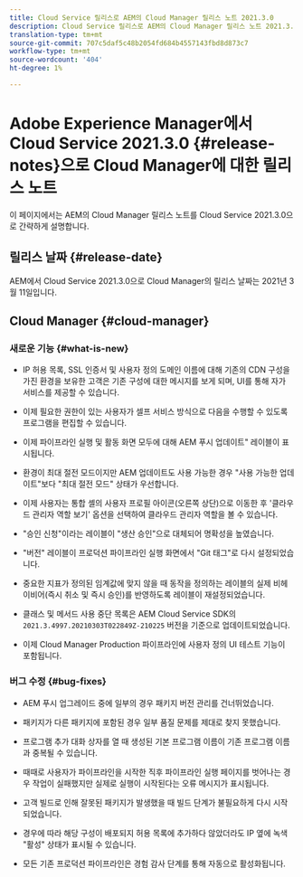 ```yaml
---
title: Cloud Service 릴리스로 AEM의 Cloud Manager 릴리스 노트 2021.3.0
description: Cloud Service 릴리스로 AEM의 Cloud Manager 릴리스 노트 2021.3.0
translation-type: tm+mt
source-git-commit: 707c5daf5c48b2054fd684b4557143fbd8d873c7
workflow-type: tm+mt
source-wordcount: '404'
ht-degree: 1%

---
```



# Adobe Experience Manager에서 Cloud Service 2021.3.0 {#release-notes}으로 Cloud Manager에 대한 릴리스 노트

이 페이지에서는 AEM의 Cloud Manager 릴리스 노트를 Cloud Service 2021.3.0으로 간략하게 설명합니다.

## 릴리스 날짜 {#release-date}

AEM에서 Cloud Service 2021.3.0으로 Cloud Manager의 릴리스 날짜는 2021년 3월 11일입니다.

## Cloud Manager {#cloud-manager}

### 새로운 기능 {#what-is-new}

* IP 허용 목록, SSL 인증서 및 사용자 정의 도메인 이름에 대해 기존의 CDN 구성을 가진 환경을 보유한 고객은 기존 구성에 대한 메시지를 보게 되며, UI를 통해 자가 서비스를 제공할 수 있습니다.

* 이제 필요한 권한이 있는 사용자가 셀프 서비스 방식으로 다음을 수행할 수 있도록 프로그램을 편집할 수 있습니다.

* 이제 파이프라인 실행 및 활동 화면 모두에 대해 AEM 푸시 업데이트&quot; 레이블이 표시됩니다.

* 환경이 최대 절전 모드이지만 AEM 업데이트도 사용 가능한 경우 &quot;사용 가능한 업데이트&quot;보다 &quot;최대 절전 모드&quot; 상태가 우선합니다.

* 이제 사용자는 통합 셸의 사용자 프로필 아이콘(오른쪽 상단)으로 이동한 후 &#39;클라우드 관리자 역할 보기&#39; 옵션을 선택하여 클라우드 관리자 역할을 볼 수 있습니다.

* &quot;승인 신청&quot;이라는 레이블이 &quot;생산 승인&quot;으로 대체되어 명확성을 높였습니다.

* &quot;버전&quot; 레이블이 프로덕션 파이프라인 실행 화면에서 &quot;Git 태그&quot;로 다시 설정되었습니다.

* 중요한 지표가 정의된 임계값에 맞지 않을 때 동작을 정의하는 레이블의 실제 비헤이비어(즉시 취소 및 즉시 승인)를 반영하도록 레이블이 재설정되었습니다.

* 클래스 및 메서드 사용 중단 목록은 AEM Cloud Service SDK의 `2021.3.4997.20210303T022849Z-210225` 버전을 기준으로 업데이트되었습니다.

* 이제 Cloud Manager Production 파이프라인에 사용자 정의 UI 테스트 기능이 포함됩니다.

### 버그 수정  {#bug-fixes}

* AEM 푸시 업그레이드 중에 일부의 경우 패키지 버전 관리를 건너뛰었습니다.

* 패키지가 다른 패키지에 포함된 경우 일부 품질 문제를 제대로 찾지 못했습니다.

* 프로그램 추가 대화 상자를 열 때 생성된 기본 프로그램 이름이 기존 프로그램 이름과 중복될 수 있습니다.

* 때때로 사용자가 파이프라인을 시작한 직후 파이프라인 실행 페이지를 벗어나는 경우 작업이 실패했지만 실제로 실행이 시작된다는 오류 메시지가 표시됩니다.

* 고객 빌드로 인해 잘못된 패키지가 발생했을 때 빌드 단계가 불필요하게 다시 시작되었습니다.

* 경우에 따라 해당 구성이 배포되지 허용 목록에 추가하다 않았더라도 IP 옆에 녹색 &quot;활성&quot; 상태가 표시될 수 있습니다.

* 모든 기존 프로덕션 파이프라인은 경험 감사 단계를 통해 자동으로 활성화됩니다.